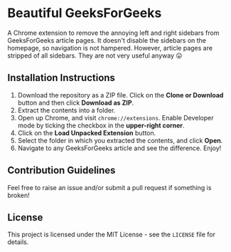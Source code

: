 # Beautiful GeeksForGeeks

A Chrome extension to remove the annoying left and right sidebars from GeeksForGeeks article pages. It doesn't disable the sidebars on the homepage, so navigation is not hampered. However, article pages are stripped of all sidebars. They are not very useful anyway :stuck_out_tongue:

## Installation Instructions

1. Download the repository as a ZIP file. Click on the **Clone or Download** button and then click **Download as ZIP**.
2. Extract the contents into a folder.
3. Open up Chrome, and visit `chrome://extensions`. Enable Developer mode by ticking the checkbox in the **upper-right corner**.
4. Click on the **Load Unpacked Extension** button.
5. Select the folder in which you extracted the contents, and click **Open**.
6. Navigate to any GeeksForGeeks article and see the difference. Enjoy!

## Contribution Guidelines

Feel free to raise an issue and/or submit a pull request if something is broken!

## License

This project is licensed under the MIT License - see the `LICENSE` file for details.
